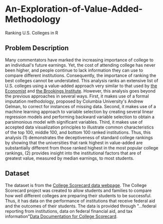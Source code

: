 # An-Exploration-of-Value-Added-Methodology
Ranking U.S. Colleges in R

## Problem Description
Many commentators have marked the increasing importance of college to an individual's future earnings. Yet, the cost of attending college has never been higher, and people continue to lack information they can use to compare different institutions. Consequently, the importance of ranking the best colleges cannot be understated. This analysis ranks an extensive list of U.S. colleges using a value-added approach very similar to that used by [the Economist](http://www.economist.com/blogs/graphicdetail/2015/10/value-university) and [the Brookings Institute](https://www.brookings.edu/wp-content/uploads/2015/04/BMPP_CollegeValueAdded.pdf). However, this analysis goes beyond the previous approaches in several ways. First, it makes use of a formal imputation methodology, proposed by Columbia University's Andrew Gelman, to correct for instances of missing data. Second, it makes use of a machine learning approach to variable selection by creating several linear regression models and performing backward variable selection to obtain a parsimonious model with significant variables. Third, it makes use of accepted data visualization principles to illustrate common characteristics of the top 100, middle 100, and bottom 100 ranked institutions. Thus, this analysis (1) demonstrates the deceptiveness of standard college rankings by showing that the universities that rank highest in value-added are substantially different from those ranked highest in the most popular college rankings, (2) provides insight into the institutional factors that are of greatest value, measured by median earnings, to most students.

## Dataset
The dataset is from the [College Scorecard data webpage](https://collegescorecard.ed.gov/data/). The College Scorecard project was created to allow students and families to compare how well different colleges are preparing their students to be successful. Thus, it has data on the performance of institutions that receive federal aid and the outcomes of their students. The data is provided through "...federal reporting from institutions, data on federal financial aid, and tax information"[Data Documentation for College Scorecard](https://www.brookings.edu/wp-content/uploads/2015/04/BMPP_CollegeValueAdded.pdf). 
